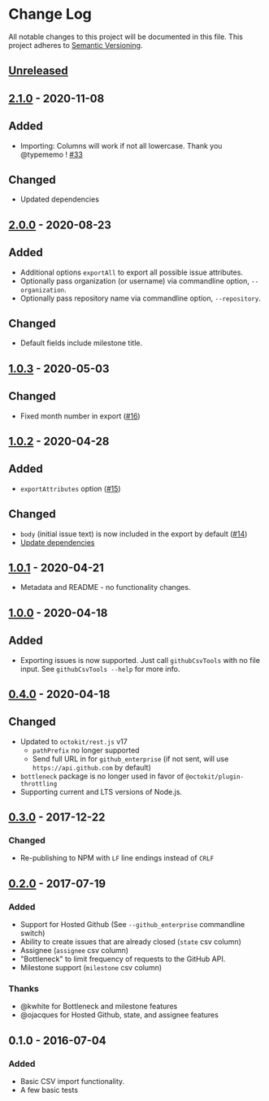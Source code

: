 # Change Log
All notable changes to this project will be documented in this file.
This project adheres to [Semantic Versioning](http://semver.org/).

## [Unreleased]

## [2.1.0] - 2020-11-08

## Added

- Importing: Columns will work if not all lowercase. Thank you @typememo ! [#33](https://github.com/gavinr/github-csv-tools/pull/33)

## Changed

- Updated dependencies

## [2.0.0] - 2020-08-23

## Added

- Additional options `exportAll` to export all possible issue attributes.
- Optionally pass organization (or username) via commandline option, `--organization`.
- Optionally pass repository name via commandline option, `--repository`.

## Changed

- Default fields include milestone title. 

## [1.0.3] - 2020-05-03

## Changed

- Fixed month number in export ([#16](https://github.com/gavinr/github-csv-tools/pull/16))

## [1.0.2] - 2020-04-28

## Added

- `exportAttributes` option ([#15](https://github.com/gavinr/github-csv-tools/pull/15))

## Changed

- `body` (initial issue text) is now included in the export by default ([#14](https://github.com/gavinr/github-csv-tools/issues/14))
- [Update dependencies](https://github.com/gavinr/github-csv-tools/commit/9ab2b1e47a7c7fa40149a36af03625d80738f887)

## [1.0.1] - 2020-04-21

- Metadata and README - no functionality changes.

## [1.0.0] - 2020-04-18

## Added
- Exporting issues is now supported. Just call `githubCsvTools` with no file input. See `githubCsvTools --help` for more info.

## [0.4.0] - 2020-04-18

## Changed
- Updated to `octokit/rest.js` v17
  - `pathPrefix` no longer supported
  - Send full URL in for `github_enterprise` (if not sent, will use `https://api.github.com` by default)
- `bottleneck` package is no longer used in favor of `@octokit/plugin-throttling`
- Supporting current and LTS versions of Node.js.

## [0.3.0] - 2017-12-22
### Changed
- Re-publishing to NPM with `LF` line endings instead of `CRLF`


## [0.2.0] - 2017-07-19
### Added
- Support for Hosted Github (See `--github_enterprise` commandline switch)
- Ability to create issues that are already closed (`state` csv column)
- Assignee (`assignee` csv column)
- "Bottleneck" to limit frequency of requests to the GitHub API.
- Milestone support (`milestone` csv column)


### Thanks
- @kwhite for Bottleneck and milestone features
- @ojacques for Hosted Github, state, and assignee features

## 0.1.0 - 2016-07-04
### Added
- Basic CSV import functionality.
- A few basic tests

[Unreleased]: https://github.com/gavinr/github-csv-tools/compare/v2.1.0...HEAD
[2.1.0]: https://github.com/gavinr/github-csv-tools/compare/v2.0.0...v2.1.0
[2.0.0]: https://github.com/gavinr/github-csv-tools/compare/v1.0.3...v2.0.0
[1.0.3]: https://github.com/gavinr/github-csv-tools/compare/v1.0.2...v1.0.3
[1.0.2]: https://github.com/gavinr/github-csv-tools/compare/v1.0.1...v1.0.2
[1.0.1]: https://github.com/gavinr/github-csv-tools/compare/v1.0.0...v1.0.1
[1.0.0]: https://github.com/gavinr/github-csv-tools/compare/v0.4.0...v1.0.0
[0.4.0]: https://github.com/gavinr/github-csv-tools/compare/V0.3.0...v0.4.0
[0.3.0]: https://github.com/gavinr/github-csv-tools/compare/v0.2.0...V0.3.0
[0.2.0]: https://github.com/gavinr/github-csv-tools/compare/v0.1.0...v0.2.0

